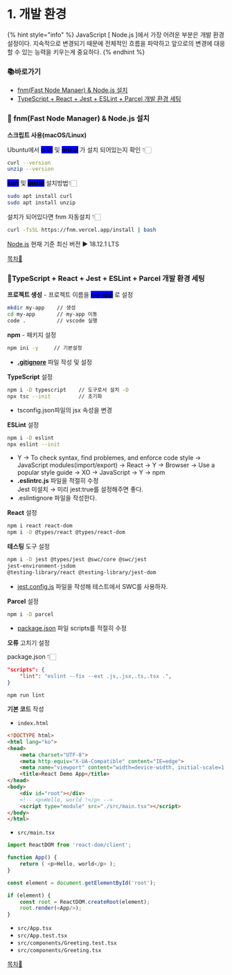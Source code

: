 # 1. 개발 환경

{% hint style="info" %}
JavaScript \[ Node.js ]에서 가장 어려운 부분은 개발 환경 설정이다. 지속적으로 변경되기 때문에 전체적인 흐름을 파악하고 앞으로의 변경에 대응할 수 있는 능력을 키우는게 중요하다.
{% endhint %}

### 📚바로가기&#x20;

* [fnm(Fast Node Manaer) & Node.js 설치](1..md#fnm-fast-node-manager-and-node.js)
* [TypeScript + React + Jest + ESLint + Parcel 개발 환경 세팅](1..md#typescript-+-react-+-jest-+-eslint-+-parcel)

### 📍 fnm(Fast Node Manager) & Node.js 설치

**스크립트 사용(macOS/Linux)**

Ubuntu에서 <mark style="background-color:blue;">**curl**</mark> 및 <mark style="background-color:blue;"></mark> <mark style="background-color:blue;"></mark><mark style="background-color:blue;">**unzip**</mark> <mark style="background-color:blue;"></mark><mark style="background-color:blue;"></mark> 가 설치 되어있는지 확인 👇🏻

```bash
curl --version
unzip --version 
```

&#x20;<mark style="background-color:blue;">**curl**</mark> 및 <mark style="background-color:blue;"></mark> <mark style="background-color:blue;"></mark><mark style="background-color:blue;">**unzip**</mark> <mark style="background-color:blue;"></mark><mark style="background-color:blue;"></mark> 설치방법👇🏻

```bash
sudo apt install curl
sudo apt install unzip
```

설치가 되어있다면 fnm 자동설치 👇🏻

```bash
curl -fsSL https://fnm.vercel.app/install | bash
```

[Node.js](https://nodejs.org/ko/) 현재 기준 최신 버전 ▶ 18.12.1 LTS

[목차🔺](1..md#undefined)

### 📍TypeScript + React + Jest + ESLint + Parcel 개발 환경 세팅

**프로젝트 생성** - 프로젝트 이름을 <mark style="background-color:blue;">my-app</mark> 로 설정

```bash
mkdir my-app    // 생성
cd my-app       // my-app 이동
code .          // vscode 실행
```

**npm** - 패키지 설정

```bash
npm ini -y     // 기본설정
```

* [**.gitignore**](https://github.com/github/gitignore/blob/main/Node.gitignore) 파일 작성 및 설정

**TypeScript** 설정

```bash
npm i -D typescript    // 도구로서 설치 -D
npx tsc --init         // 초기화
```

* tsconfig.json파일의 jsx 속성을 변경

**ESLint** 설정

```bash
npm i -D eslint
npx eslint --init
```

* Y  → To check syntax, find problemes, and enforce code style → JavaScript modules(import/export) → React → Y → Browser → Use a popular style guide → XO → JavaScript → Y → npm&#x20;
* **.eslintrc.js** 파일을 적절히 수정\
  Jest 미설치 → 미리 jest:true를 설정해주면 좋다.
* .eslintignore 파일을 작성한다.

**React** 설정

```bash
npm i react react-dom
npm i -D @types/react @types/react-dom
```

**테스팅** 도구 설정

```bash
npm i -D jest @types/jest @swc/core @swc/jest
jest-environment-jsdom
@testing-library/react @testing-library/jest-dom
```

* [jest.config.js](https://github.com/ahastudio/CodingLife/blob/main/20220726/react/jest.config.js) 파일을 작성해 테스트에서 SWC를 사용하자.

**Parcel** 설정

```bash
npm i -D parcel
```

* [package.json](https://github.com/ahastudio/CodingLife/blob/main/20220726/react/package.json) 파일 scripts를 적절히 수정

**오류** 고치기 설정

package.json 👇🏻

```json
"scripts": {
    "lint": "eslint --fix --ext .js,.jsx,.ts,.tsx .",
}
```

```
npm run lint
```

**기본 코드** 작성

* `index.html`

```html
<!DOCTYPE html>
<html lang="ko">
<head>
    <meta charset="UTF-8">
    <meta http-equiv="X-UA-Compatible" content="IE=edge">
    <meta name="viewport" content="width=device-width, initial-scale=1.0">
    <title>React Demo App</title>
</head>
<body>
    <div id="root"></div>
    <!-- <p>Hello, world !</p> -->
    <script type="module" src="./src/main.tsx"></script>
</body>
</html>
```

* `src/main.tsx`

```javascript
import ReactDOM from 'react-dom/client';

function App() {
	return ( <p>Hello, world</p> );
}

const element = document.getElementById('root');

if (element) {
	const root = ReactDOM.createRoot(element);
	root.render(<App/>);
}
```

* `src/App.tsx`
* `src/App.test.tsx`
* `src/components/Greeting.test.tsx`
* `src/components/Greeting.tsx`

[목차🔺](1..md#undefined)
